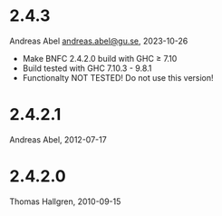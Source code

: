 
# 2.4.3

Andreas Abel <andreas.abel@gu.se>,  2023-10-26

* Make BNFC 2.4.2.0 build with GHC ≥ 7.10
* Build tested with GHC 7.10.3 - 9.8.1
* Functionalty NOT TESTED!  Do not use this version!

# 2.4.2.1

Andreas Abel, 2012-07-17

# 2.4.2.0

Thomas Hallgren, 2010-09-15

